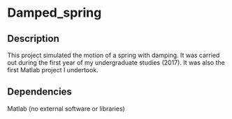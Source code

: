 # Damped_spring
## Description
This project simulated the motion of a spring with damping. It was carried out during the first year of my undergraduate studies (2017). It was also the first Matlab project I undertook.
## Dependencies 
Matlab (no external software or libraries)
